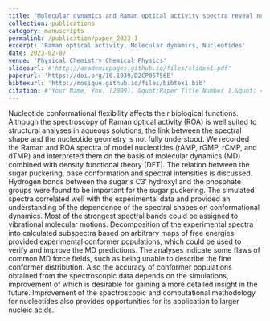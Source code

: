 ```yaml
---
title: "Molecular dynamics and Raman optical activity spectra reveal nucleotide conformation ratios in solution"
collection: publications
category: manuscripts
permalink: /publication/paper_2023-1
excerpt: 'Raman optical activity, Molecular dynamics, Nucleotides'
date: 2023-02-07
venue: 'Physical Chemistry Chemical Physics'
slidesurl: #'http://academicpages.github.io/files/slides1.pdf'
paperurl: 'https://doi.org/10.1039/D2CP05756E'
bibtexurl: 'http://mosique.github.io/files/bibtex1.bib'
citation: #'Your Name, You. (2009). &quot;Paper Title Number 1.&quot; <i>Journal 1</i>. 1(1).'
---
```

Nucleotide conformational flexibility affects their biological functions. Although the spectroscopy of Raman optical activity (ROA) is well suited to structural analyses in aqueous solutions, the link between the spectral shape and the nucleotide geometry is not fully understood. We recorded the Raman and ROA spectra of model nucleotides (rAMP, rGMP, rCMP, and dTMP) and interpreted them on the basis of molecular dynamics (MD) combined with density functional theory (DFT). The relation between the sugar puckering, base conformation and spectral intensities is discussed. Hydrogen bonds between the sugar's C3′ hydroxyl and the phosphate groups were found to be important for the sugar puckering. The simulated spectra correlated well with the experimental data and provided an understanding of the dependence of the spectral shapes on conformational dynamics. Most of the strongest spectral bands could be assigned to vibrational molecular motions. Decomposition of the experimental spectra into calculated subspectra based on arbitrary maps of free energies provided experimental conformer populations, which could be used to verify and improve the MD predictions. The analyses indicate some flaws of common MD force fields, such as being unable to describe the fine conformer distribution. Also the accuracy of conformer populations obtained from the spectroscopic data depends on the simulations, improvement of which is desirable for gaining a more detailed insight in the future. Improvement of the spectroscopic and computational methodology for nucleotides also provides opportunities for its application to larger nucleic acids.

